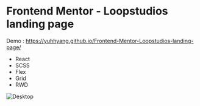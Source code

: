 # Frontend Mentor - Loopstudios landing page

Demo : https://yuhhyang.github.io/Frontend-Mentor-Loopstudios-landing-page/

* React
* SCSS
* Flex
* Grid
* RWD

![Desktop](https://i.imgur.com/Wdo88t1.jpg)
